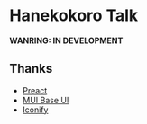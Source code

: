 # Hanekokoro Talk

**WANRING: IN DEVELOPMENT**

## Thanks

* [Preact](https://preactjs.org)
* [MUI Base UI](https://mui.com/base-ui/)
* [Iconify](https://iconify.design)